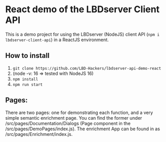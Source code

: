 # React demo of the LBDserver Client API
This is a demo project for using the LBDserver (NodeJS) client API (`npm i lbdserver-client-api`) in a ReactJS environment. 

## How to install
1. `git clone https://github.com/LBD-Hackers/lbdserver-api-demo-react`
2. (node -v: 16 => tested with NodeJS 16)
3. `npm install`
4. `npm run start`

## Pages:
There are two pages: one for demonstrating each function, and a very simple semantic enrichment page. You can find the former under /src/pages/Documentation/Dialogs (Page component in the /src/pages/DemoPages/index.js). The enrichment App can be found in as /src/pages/Enrichment/index.js. 
